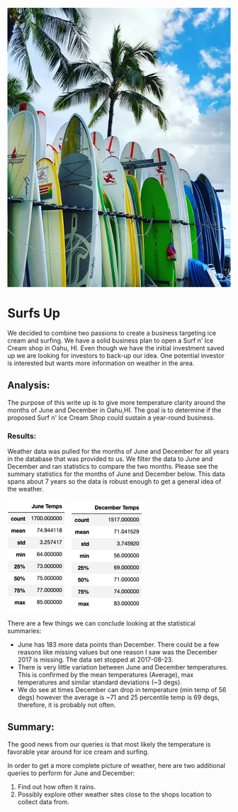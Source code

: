 ![](Resources/camilla-frederiksen.jpg)

# Surfs Up
We decided to combine two passions to create a business targeting ice cream and surfing.  We have a solid business plan to open a Surf n' Ice Cream shop in Oahu, HI.  Even though we have the initial investment saved up we are looking for investors to back-up our idea.  One potential investor is interested but wants more information on weather in the area.  

## Analysis:
The purpose of this write up is to give more temperature clarity around the months of June and December in Oahu,HI.  The goal is to determine if the proposed Surf n' Ice Cream Shop could sustain a year-round business.  

### Results:
Weather data was pulled for the months of June and December for all years in the database that was provided to us. We filter the data to June and December and ran statistics to compare the two months.  Please see the summary statistics for the months of June and December below.  This data spans about 7 years so the data is robust enough to get a general idea of the weather. 

![](Resources/june_temps.png)
![](Resources/dec_temps.png)

There are a few things we can conclude looking at the statistical summaries:
* June has 183 more data points than December.  There could be a few reasons like missing values but one reason I saw was the December 2017 is missing.  The data set stopped at 2017-08-23.
* There is very little variation between June and December temperatures.  This is confirmed by the mean temperatures (Average), max temperatures and similar standard deviations (~3 degs).  
* We do see at times December can drop in temperature (min temp of 56 degs) however the average is ~71 and 25 percentile temp is 69 degs, therefore, it is probably not often. 

## Summary:

The good news from our queries is that most likely the temperature is favorable year around for ice cream and surfing.   

In order to get a more complete picture of weather, here are two additional queries to perform for June and December: 
1. Find out how often it rains.
2. Possibly explore other weather sites close to the shops location to collect data from.


